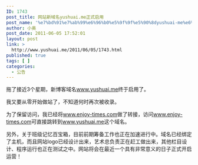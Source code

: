 ```yaml
---
ID: 1743
post_title: 网站新域名yushuai.me正式启用
post_name: '%e7%bd%91%e7%ab%99%e6%96%b0%e5%9f%9f%e5%90%8dyushuai-me%e6%ad%a3%e5%bc%8f%e5%90%af%e7%94%a8'
author: 小奥
post_date: 2011-06-05 17:52:01
layout: post
link: >
  http://www.yushuai.me/2011/06/05/1743.html
published: true
tags: [ ]
categories:
  - 公告
---
```

拖了接近3个星期，新博客域名<a href="http://www.yushuai.me">www.yushuai.me</a>终于启用了。

我又要从零开始做站了，不知道何时再次被收录。

为了保留访问，我已经将<a href="http://www.yushuai.me">www.enjoy-times.com</a>做了转接，访问<a href="http://www.yushuai.me">www.enjoy-times.com</a>可直接跳转到<a href="http://www.yushuai.me">www.yushuai.me</a>这个域名。

另外，关于班级记忆百宝箱，目前前期筹备工作也正在加速进行中。域名已经绑定了主机，而且网站logo已经设计出来，艺术总负责正在赶工做出来，其他栏目设计、程序运行也正在测试之中。网站将会在最近一个具有非常意义的日子正式开启运营！